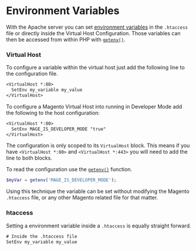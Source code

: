 # Environment Variables

With the Apache server you can set [environment variables](https://httpd.apache.org/docs/2.2/de/env.html) in the `.htaccess` file or directly inside the Virtual Host Configuration. Those variables can then be accessed from within PHP with [`getenv()`](http://php.net/manual/en/function.getenv.php).

### Virtual Host
To configure a variable within the virtual host just add the following line to the configuration file.

```txt
<VirtualHost *:80>
  SetEnv my_variable my_value
</VirtualHost>
```
To configure a Magento Virtual Host into running in Developer Mode add the following to the host configuration:

```txt
<VirtualHost *:80>
  SetEnv MAGE_IS_DEVELOPER_MODE "true"
</VirtualHost>
```

The configuration is only scoped to its `VirtualHost` block. This means if you have  `<VirtualHost *:80>` and `<VirtualHost *:443>` you will need to add the line to both blocks.

To read the configuration use the [`getenv()`](http://php.net/manual/en/function.getenv.php) function.

```php
$myVar = getenv('MAGE_IS_DEVELOPER_MODE');
```

Using this technique the variable can be set without modifying the Magento `.htaccess` file, or any other Magento related file for that matter.

### htaccess

Setting a environment variable inside a `.htaccess` is equally straight forward.

```txt
# Inside the .htaccess file
SetEnv my_variable my_value
```
